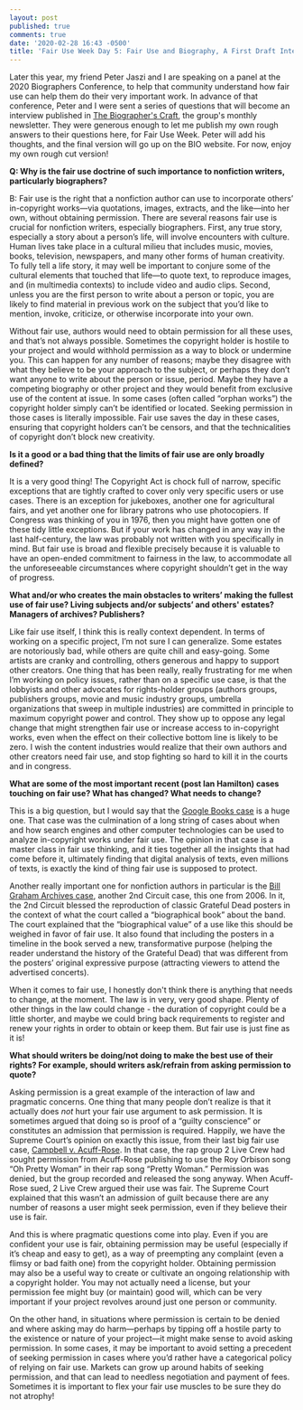 ```yaml
---
layout: post
published: true
comments: true
date: '2020-02-28 16:43 -0500'
title: 'Fair Use Week Day 5: Fair Use and Biography, A First Draft Interview'
---
```

Later this year, my friend Peter Jaszi and I are speaking on a panel at the 2020 Biographers Conference, to help that community understand how fair use can help them do their very important work. In advance of that conference, Peter and I were sent a series of questions that will become an interview published in [The Biographer's Craft](https://biographersinternational.org/tag/the-biographers-craft/), the group's monthly newsletter. They were generous enough to let me publish my own rough answers to their questions here, for Fair Use Week. Peter will add his thoughts, and the final version will go up on the BIO website. For now, enjoy my own rough cut version!


**Q: Why is the fair use doctrine of such importance to nonfiction writers, particularly biographers?** 

B: Fair use is the right that a nonfiction author can use to incorporate others’ in-copyright works—via quotations, images, extracts, and the like—into her own, without obtaining permission. There are several reasons fair use is crucial for nonfiction writers, especially biographers. First, any true story, especially a story about a person’s life, will involve encounters with culture. Human lives take place in a cultural milieu that includes music, movies, books, television, newspapers, and many other forms of human creativity. To fully tell a life story, it may well be important to conjure some of the cultural elements that touched that life—to quote text, to reproduce images, and (in multimedia contexts) to include video and audio clips. Second, unless you are the first person to write about a person or topic, you are likely to find material in previous work on the subject that you’d like to mention, invoke, criticize, or otherwise incorporate into your own. 

Without fair use, authors would need to obtain permission for all these uses, and that’s not always possible. Sometimes the copyright holder is hostile to your project and would withhold permission as a way to block or undermine you. This can happen for any number of reasons; maybe they disagree with what they believe to be your approach to the subject, or perhaps they don’t want anyone to write about the person or issue, period. Maybe they have a competing biography or other project and they would benefit from exclusive use of the content at issue. In some cases (often called “orphan works”) the copyright holder simply can’t be identified or located. Seeking permission in those cases is literally impossible. Fair use saves the day in these cases, ensuring that copyright holders can’t be censors, and that the technicalities of copyright don’t block new creativity.

**Is it a good or a bad thing that the limits of fair use are only broadly defined?**

It is a very good thing! The Copyright Act is chock full of narrow, specific exceptions that are tightly crafted to cover only very specific users or use cases. There is an exception for jukeboxes, another one for agricultural fairs, and yet another one for library patrons who use photocopiers. If Congress was thinking of you in 1976, then you might have gotten one of these tidy little exceptions. But if your work has changed in any way in the last half-century, the law was probably not written with you specifically in mind. But fair use is broad and flexible precisely because it is valuable to have an open-ended commitment to fairness in the law, to accommodate all the unforeseeable circumstances where copyright shouldn’t get in the way of progress. 

**What and/or who creates the main obstacles to writers’ making the fullest use of fair use? Living subjects and/or subjects’ and others' estates? Managers of archives? Publishers?** 

Like fair use itself, I think this is really context dependent. In terms of working on a specific project, I’m not sure I can generalize. Some estates are notoriously bad, while others are quite chill and easy-going. Some artists are cranky and controlling, others generous and happy to support other creators. One thing that has been really, really frustrating for me when I’m working on policy issues, rather than on a specific use case, is that the lobbyists and other advocates for rights-holder groups (authors groups, publishers groups, movie and music industry groups, umbrella organizations that sweep in multiple industries) are committed in principle to maximum copyright power and control. They show up to oppose any legal change that might strengthen fair use or increase access to in-copyright works, even when the effect on their collective bottom line is likely to be zero. I wish the content industries would realize that their own authors and other creators need fair use, and stop fighting so hard to kill it in the courts and in congress.

**What are some of the most important recent (post Ian Hamilton) cases touching on fair use? What has changed? What needs to change?**

This is a big question, but I would say that the [Google Books case](https://en.wikipedia.org/wiki/Authors_Guild%2C_Inc._v._Google%2C_Inc.) is a huge one. That case was the culmination of a long string of cases about when and how search engines and other computer technologies can be used to analyze in-copyright works under fair use. The opinion in that case is a master class in fair use thinking, and it ties together all the insights that had come before it, ultimately finding that digital analysis of texts, even millions of texts, is exactly the kind of thing fair use is supposed to protect. 

Another really important one for nonfiction authors in particular is the [Bill Graham Archives case](https://en.wikipedia.org/wiki/Bill_Graham_Archives_v._Dorling_Kindersley,_Ltd.), another 2nd Circuit case, this one from 2006. In it, the 2nd Circuit blessed the reproduction of classic Grateful Dead posters in the context of what the court called a “biographical book” about the band. The court explained that the “biographical value” of a use like this should be weighed in favor of fair use. It also found that including the posters in a timeline in the book served a new, transformative purpose (helping the reader understand the history of the Grateful Dead) that was different from the posters’ original expressive purpose (attracting viewers to attend the advertised concerts).  

When it comes to fair use, I honestly don't think there is anything that needs to change, at the moment. The law is in very, very good shape. Plenty of other things in the law could change - the duration of copyright could be a little shorter, and maybe we could bring back requirements to register and renew your rights in order to obtain or keep them. But fair use is just fine as it is!

**What should writers be doing/not doing to make the best use of their rights? For example, should writers ask/refrain from asking permission to quote?**

Asking permission is a great example of the interaction of law and pragmatic concerns. One thing that many people don’t realize is that it actually does *not* hurt your fair use argument to ask permission. It is sometimes argued that doing so is proof of a “guilty conscience” or constitutes an admission that permission is required. Happily, we have the Supreme Court’s opinion on exactly this issue, from their last big fair use case, [Campbell v. Acuff-Rose](https://en.wikipedia.org/wiki/Campbell_v._Acuff-Rose_Music,_Inc.). In that case, the rap group 2 Live Crew had sought permission from Acuff-Rose publishing to use the Roy Orbison song “Oh Pretty Woman” in their rap song “Pretty Woman.” Permission was denied, but the group recorded and released the song anyway. When Acuff-Rose sued, 2 Live Crew argued their use was fair. The Supreme Court explained that this wasn’t an admission of guilt because there are any number of reasons a user might seek permission, even if they believe their use is fair. 

And this is where pragmatic questions come into play. Even if you are confident your use is fair, obtaining permission may be useful (especially if it’s cheap and easy to get), as a way of preempting any complaint (even a flimsy or bad faith one) from the copyright holder. Obtaining permission may also be a useful way to create or cultivate an ongoing relationship with a copyright holder. You may not actually need a license, but your permission fee might buy (or maintain) good will, which can be very important if your project revolves around just one person or community. 

On the other hand, in situations where permission is certain to be denied and where asking may do harm—perhaps by tipping off a hostile party to the existence or nature of your project—it might make sense to avoid asking permission. In some cases, it may be important to avoid setting a precedent of seeking permission in cases where you’d rather have a categorical policy of relying on fair use. Markets can grow up around habits of seeking permission, and that can lead to needless negotiation and payment of fees. Sometimes it is important to flex your fair use muscles to be sure they do not atrophy!



